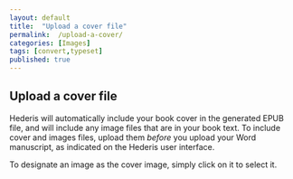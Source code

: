 ```yaml
---
layout: default
title:  "Upload a cover file"
permalink:  /upload-a-cover/
categories: [Images]
tags: [convert,typeset]
published: true
---
```


<section data-type="chapter" class="hsecchapter" data-hederis-type="hsecchapter" id="upload-a-cover" data-pi-attrs="id: upload-a-cover; data-tags: convert,typeset;" role="doc-chapter" data-tags="convert,typeset" data-author-name=" " data-book-title=" " title="Upload a cover file"><h1 data-hederis-type="hblkchaptitle" class="hblkchaptitle" id="pESrsVAvi">Upload a cover file</h1><p class="hblkp" data-hederis-type="hblkp" id="pd0jNHLDx">Hederis will automatically include your book cover in the generated EPUB file, and will include any image files that are in your book text. To include cover and images files, upload them <em data-hederis-type="hspanem" id="p0Hoj6qUo">before </em>you upload your Word manuscript, as indicated on the Hederis user interface.</p><p class="hblkp" data-hederis-type="hblkp" id="pPV648EfW">To designate an image as the cover image, simply click on it to select it.</p></section>
